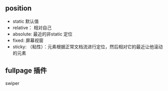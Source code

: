 ## position
- static 默认值
- relative： 相对自己
- absolute: 最近的非static 定位
- fixed: 屏幕视窗
- sticky: （粘性）：元素根据正常文档流进行定位，然后相对它的最近让他滚动的元素

## fullpage 插件
swiper 
